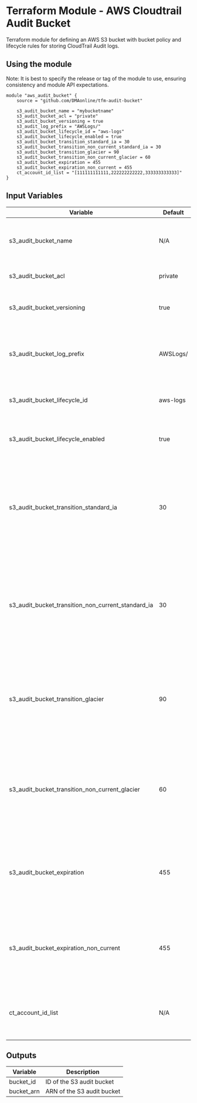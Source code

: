 # Terraform Module - AWS Cloudtrail Audit Bucket
Terraform module for defining an AWS S3 bucket with bucket policy and lifecycle rules for storing CloudTrail Audit logs.

## Using the module

Note: It is best to specify the release or tag of the module to use, ensuring consistency and module API expectations.

```[hcl]
module "aws_audit_bucket" {
    source = "github.com/DMAonline/tfm-audit-bucket"

    s3_audit_bucket_name = "mybucketname"
    s3_audit_bucket_acl = "private"
    s3_audit_bucket_versioning = true
    s3_audit_log_prefix = "AWSLogs/"
    s3_audit_bucket_lifecycle_id = "aws-logs"
    s3_audit_bucket_lifecycle_enabled = true
    s3_audit_bucket_transition_standard_ia = 30
    s3_audit_bucket_transition_non_current_standard_ia = 30
    s3_audit_bucket_transition_glacier = 90
    s3_audit_bucket_transition_non_current_glacier = 60
    s3_audit_bucket_expiration = 455
    s3_audit_bucket_expiration_non_current = 455
    ct_account_id_list = "[111111111111,222222222222,333333333333]"
}
```

## Input Variables

| Variable | Default | Description |
| --- | --- | --- |
| s3_audit_bucket_name | N/A | Name/ID to give the S3 audit bucket that will be created |
| s3_audit_bucket_acl | private | ACL of the S3 audit bucket |
| s3_audit_bucket_versioning | true | Enable versioning on the S3 audit bucket |
| s3_audit_bucket_log_prefix | AWSLogs/ | Prefix on which to apply the S3 audit bucket lifecycle rules. |
| s3_audit_bucket_lifecycle_id | aws-logs | ID for the lifecycle rule of the audit bucket |
| s3_audit_bucket_lifecycle_enabled | true | Enable the lifecycle rules on the audit bucket |
| s3_audit_bucket_transition_standard_ia | 30 | Number of days after current version of log files have been created until they are transfered to standard infrequent access tier |
| s3_audit_bucket_transition_non_current_standard_ia | 30 | Number of days after non current version of log files have been created until they are transfered to standard infrequent access tier |
| s3_audit_bucket_transition_glacier| 90 | Number of days after current version of log files have been created until they are transfered to glacier tier |
| s3_audit_bucket_transition_non_current_glacier | 60 | Number of days after non current version of log files have been created until they are transfered to glacier tier |
| s3_audit_bucket_expiration | 455 | Number of days after current version of log files have been created until they are expired and deleted |
| s3_audit_bucket_expiration_non_current | 455 | Number of days after non current version of log files have been created until they are expired and deleted |
| ct_account_id_list | N/A | List of account id's to allow writing their CloudTrails to this audit bucket |

## Outputs

| Variable | Description |
| --- | --- |
| bucket_id | ID of the S3 audit bucket |
| bucket_arn | ARN of the S3 audit bucket |
